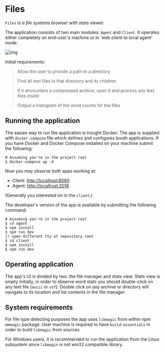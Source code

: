 # Files

_`Files` is a file systems browser with stats viewer._

The application consists of two main modules: `Agent` and `Client`. It operates either completely on end–user's machine or in 'web client to local agent' mode.

![img](https://i.imgur.com/sAkC0wy.png)

Initial requirements:

> Allow the user to provide a path to a directory
>
> Find all text files in that directory and its children
>
> If it encounters a compressed archive, open it and process any text files inside
>
> Output a histogram of the word counts for the files

## Running the application

The easies way to run the application is trought Docker. The app is supplied with `docker-compose` file which defines and configures bouth applications. If you have Docker and Docker Compose installed on your machine submit the following:

```
# Assuming you're in the project root
$ docker-compose up -d
```

Now you may observe both apps working at:

- Client: [http://localhost:8080](http://localhost:8080)
- Agent: [http://localhost:2018](http://localhost:2018)

(Generally you interested on in the `client`.)

The developer's version of the app is available by submitting the following command:

```
# Assuming you're in the project root
$ cd agent
$ npm install
$ npm run dev
// open different tty at repository root
$ cd client
$ npm install
$ npm run dev
```

## Operating application

The app's UI is divided by two: the file manager and stats view. Stats view is empty initially, in order to observe word stats you should double-click on any text file (`ascii` or `utf`). Double click on any archive or directory will navigate to its location and list contents in the file manager.

## System requirements

For file type detecting purposes the app uses `libmagic` from within npm `mmmagic` package. User machine is required to have `build-essentials` in order to build `libmagic` from sources.

For Windows users, it is recommended to run the application from the Linux subsystem since `libmagin` is not win32 compatible library.
